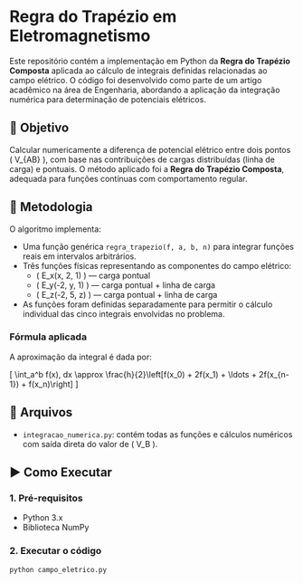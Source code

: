 # Regra do Trapézio em Eletromagnetismo

Este repositório contém a implementação em Python da **Regra do Trapézio Composta** aplicada ao cálculo de integrais definidas relacionadas ao campo elétrico. O código foi desenvolvido como parte de um artigo acadêmico na área de Engenharia, abordando a aplicação da integração numérica para determinação de potenciais elétricos.

## 🎯 Objetivo

Calcular numericamente a diferença de potencial elétrico entre dois pontos \( V_{AB} \), com base nas contribuições de cargas distribuídas (linha de carga) e pontuais. O método aplicado foi a **Regra do Trapézio Composta**, adequada para funções contínuas com comportamento regular.

## 🧠 Metodologia

O algoritmo implementa:

- Uma função genérica `regra_trapezio(f, a, b, n)` para integrar funções reais em intervalos arbitrários.
- Três funções físicas representando as componentes do campo elétrico:
  - \( E_x(x, 2, 1) \) — carga pontual
  - \( E_y(-2, y, 1) \) — carga pontual + linha de carga
  - \( E_z(-2, 5, z) \) — carga pontual + linha de carga
- As funções foram definidas separadamente para permitir o cálculo individual das cinco integrais envolvidas no problema.

### Fórmula aplicada

A aproximação da integral é dada por:

\[
\int_a^b f(x)\, dx \approx \frac{h}{2}\left[f(x_0) + 2f(x_1) + \ldots + 2f(x_{n-1}) + f(x_n)\right]
\]

## 📁 Arquivos

- `integracao_numerica.py`: contém todas as funções e cálculos numéricos com saída direta do valor de \( V_B \).

## ▶️ Como Executar

### 1. Pré-requisitos

- Python 3.x
- Biblioteca NumPy

### 2. Executar o código

```bash
python campo_eletrico.py

